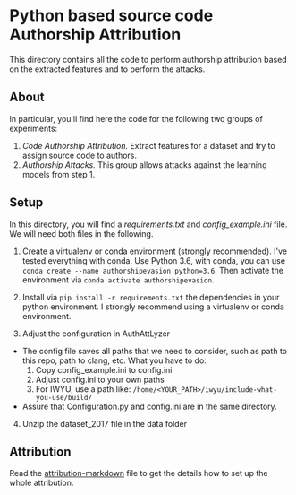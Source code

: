 # Python based source code Authorship Attribution 

This directory contains all the code to perform
authorship attribution based on the extracted features and
to perform the attacks.

## About

In particular, you'll find here the code for the following
two groups of experiments:

1. *Code Authorship Attribution.* Extract features for a dataset and try to
assign source code to authors.
2. *Authorship Attacks.* This group allows attacks
against the learning models from step 1.

## Setup
In this directory, you will find a *requirements.txt* and *config_example.ini*
file. We will need both files in the following.

1. Create a virtualenv or conda environment (strongly recommended).
I've tested everything with conda. Use Python 3.6, with conda,
you can use ```conda create --name authorshipevasion python=3.6```.
Then activate the environment via ```conda activate authorshipevasion```.

2. Install via ```pip install -r requirements.txt``` the dependencies
in your python environment. I strongly recommend using a virtualenv or
conda environment.

3. Adjust the configuration in AuthAttLyzer

  - The config file saves all paths that we need to consider, such as path to this repo, path to clang, etc.
  What you have to do:
      1. Copy config_example.ini to config.ini
      2. Adjust config.ini to your own paths
      3. For IWYU, use a path like: `/home/<YOUR_PATH>/iwyu/include-what-you-use/build/`
  - Assure that Configuration.py and config.ini are in the same directory.

4. Unzip the dataset_2017 file in the data folder


## Attribution
Read the [attribution-markdown](./README_ATTRIBUTION.md) file to get the details how to set up
the whole attribution.
